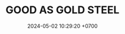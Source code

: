 ---
layout: teamCard
permalink: /team/:title.html
categories: LJ06
maincover: /assets/logos/GGS.png
puntosLJMAYO24:
date: 2024-05-02 10:29:20 +0700
title: GOOD AS GOLD STEEL
route: /liga-johto
tag: johto042024
color: black
puntosLJ202404: 12
grupo: sur
background: '#F16C38'
cover: /assets/ver.png
team: GOOD AS GOLD STEEL
ID: GG STEEL
status: <i class="fa-soLINd fa-check"></i>
puntos: 
pj: 
#PARTIDO 1
j1: RONDA 1
p1: IL ULTIMATE
pp1: GG STEEL
bg1: rock rock
r1: 
rr1: 
pt1: 
pj1: 
#PARTIDO 2
j2: RONDA 2
p2: GG GHOST
pp2: GG STEEL
bg2: rock rock
r2: 
rr2: 
pt2: 
pj2: 
#PARTIDO 3
j3: RONDA 3
p3: SSI
pp3: GG STEEL
bg3: rock
r3: 
rr3: 
pt3: 
pj3: 
#PARTIDO 4
j4: RONDA 4
p4: T-BONERS
pp4: GG STEEL
bg4: rock 
r4: 
rr4: 
pt4: 
pj4: 
#PARTIDO 5
j5: RONDA 5
p5: DFS SAPPHIRE
pp5: GG STEEL
bg5: rock 
r5: 
rr5: 
pt5: 
pj5: 
#PARTIDO 6
j6: RONDA 6
p6: DFS DIAMOND
pp6: GG STEEL
bg6: rock 
r6: 
rr6: 
pt6: 
pj6: 
#PARTIDO 7
j7: RONDA 7
p7: PROJECT ONE
pp7: GG STEEL
bg7: rock 
r7: 
rr7: 
pt7: 
pj7: 
#PARTIDO 8
j8: RONDA 8
p8: HG SOULSILVER
pp8: GG STEEL
bg8: rock 
rr8: 
r8: 
pt8: 
pj8: 
#PARTIDO 9
j9: RONDA 9
p9: ZERONOTE
pp9: GG STEEL
bg9: rock
r9: 
rr9: 
pt9: 
pj9: 
dia: 25
hora: '21:10'
---